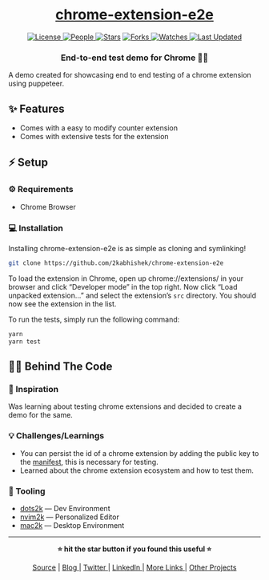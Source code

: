 <div align = "center">

<h1><a href="https://github.com/2kabhishek/chrome-extension-e2e">chrome-extension-e2e</a></h1>

<a href="https://github.com/2KAbhishek/chrome-extension-e2e/blob/main/LICENSE">
<img alt="License" src="https://img.shields.io/github/license/2kabhishek/chrome-extension-e2e?style=flat&color=eee&label="> </a>

<a href="https://github.com/2KAbhishek/chrome-extension-e2e/graphs/contributors">
<img alt="People" src="https://img.shields.io/github/contributors/2kabhishek/chrome-extension-e2e?style=flat&color=ffaaf2&label=People"> </a>

<a href="https://github.com/2KAbhishek/chrome-extension-e2e/stargazers">
<img alt="Stars" src="https://img.shields.io/github/stars/2kabhishek/chrome-extension-e2e?style=flat&color=98c379&label=Stars"></a>

<a href="https://github.com/2KAbhishek/chrome-extension-e2e/network/members">
<img alt="Forks" src="https://img.shields.io/github/forks/2kabhishek/chrome-extension-e2e?style=flat&color=66a8e0&label=Forks"> </a>

<a href="https://github.com/2KAbhishek/chrome-extension-e2e/watchers">
<img alt="Watches" src="https://img.shields.io/github/watchers/2kabhishek/chrome-extension-e2e?style=flat&color=f5d08b&label=Watches"> </a>

<a href="https://github.com/2KAbhishek/chrome-extension-e2e/pulse">
<img alt="Last Updated" src="https://img.shields.io/github/last-commit/2kabhishek/chrome-extension-e2e?style=flat&color=e06c75&label="> </a>

<h3>End-to-end test demo for Chrome 🔬🌐</h3>

</div>

A demo created for showcasing end to end testing of a chrome extension using puppeteer.

## ✨ Features

- Comes with a easy to modify counter extension
- Comes with extensive tests for the extension

## ⚡ Setup

### ⚙️ Requirements

- Chrome Browser

### 💻 Installation

Installing chrome-extension-e2e is as simple as cloning and symlinking!

```bash
git clone https://github.com/2kabhishek/chrome-extension-e2e
```

To load the extension in Chrome, open up chrome://extensions/ in your browser and click “Developer mode” in the top right.
Now click “Load unpacked extension…” and select the extension’s `src` directory.
You should now see the extension in the list.

To run the tests, simply run the following command:

```bash
yarn
yarn test
```

## 🧑‍💻 Behind The Code

### 🌈 Inspiration

Was learning about testing chrome extensions and decided to create a demo for the same.

### 💡 Challenges/Learnings

- You can persist the id of a chrome extension by adding the public key to the [manifest](https://developer.chrome.com/docs/extensions/reference/manifest/key), this is necessary for testing.
- Learned about the chrome extension ecosystem and how to test them.

### 🧰 Tooling

- [dots2k](https://github.com/2kabhishek/dots2k) — Dev Environment
- [nvim2k](https://github.com/2kabhishek/nvim2k) — Personalized Editor
- [mac2k](https://github.com/2kabhishek/mac2k) — Desktop Environment

<hr>

<div align="center">

<strong>⭐ hit the star button if you found this useful ⭐</strong><br>

<a href="https://github.com/2KAbhishek/chrome-extension-e2e">Source</a>
| <a href="https://2kabhishek.github.io/blog" target="_blank">Blog </a>
| <a href="https://twitter.com/2kabhishek" target="_blank">Twitter </a>
| <a href="https://linkedin.com/in/2kabhishek" target="_blank">LinkedIn </a>
| <a href="https://2kabhishek.github.io/links" target="_blank">More Links </a>
| <a href="https://2kabhishek.github.io/projects" target="_blank">Other Projects </a>

</div>
